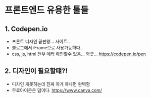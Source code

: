 # 프론트엔드 유용한 툴들

## 1. Codepen.io
- 프론트 디자인 끝판왕... 사이트..
- 블로그에서 iFrame으로 사용가능하다..
- css, js, html 전부 에러 확인할수 있음... 와굿...
https://codepen.io/pen

## 2. 디자인이 필요할떄?!
- 디자인 개못하는데 진짜 이거 하나면 완벽함
- 무료아이콘은 덤이다.
<https://www.canva.com/>